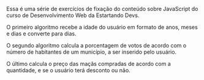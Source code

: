 Essa é uma série de exercícios de fixação do conteúdo sobre JavaScript do curso de Desenvolvimento Web da Estartando Devs.

O primeiro algoritmo recebe a idade do usuário em formato de anos, meses e dias e converte para dias.

O segundo algoritmo calcula a porcentagem de votos de acordo com o número de habitantes de um município, a ser inserido pelo usuário. 

O último calcula o preço das maçãs compradas de acordo com a quantidade, e se o usuário terá desconto ou não.
